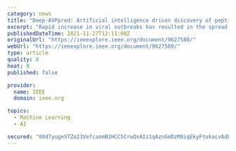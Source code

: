 ```yaml
---
category: news
title: "Deep-AVPpred: Artificial intelligence driven discovery of peptide drugs for viral infections"
excerpt: "Rapid increase in viral outbreaks has resulted in the spread of viral diseases in diverse species and across geographical boundaries. The zoonotic viral diseases have greatly affected the well-being of humans,"
publishedDateTime: 2021-11-27T12:11:00Z
originalUrl: "https://ieeexplore.ieee.org/document/9627580/"
webUrl: "https://ieeexplore.ieee.org/document/9627580/"
type: article
quality: 8
heat: 8
published: false

provider:
  name: IEEE
  domain: ieee.org

topics:
  - Machine Learning
  - AI

secured: "08d7yugeSTZo23VefcaomB1HCC5CrwQxAIz1qAznGmDzM8iqEkyFtukacvAdE7JacJIyroQBzMmsDa/KhUHBT/XaLhjv9+Kn6TJyxXVNrGN77ySkzjvcg4P1+GB6MfH3R0dnedmOm99QW8dfeSi9iM63724+nUPl0Yg6vVC40dMabIJUxA1HET771lIze9n1V0yzviP06j3Uh8vWgHLGZHyvTTcr0gXd9yhfMGFBAgK8M3Mfwg6AeKgKIhmP9tgHlj+xEPEbiDakJ/UbwbFzhnnVF81EthziNGCceN3Y0qnaHT7r9D8CK4DIzG3FaJrP58fgFLgtRcfeIC399X3g0dPjbdu2ApPzQACAs+jmxDs=;s/t+wM8a8ez0Vc0x7Rv0Pg=="
---
```


